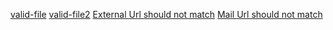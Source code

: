 [valid-file](test.png)
[valid-file2](test%20image.png)
[External Url should not match](https://github.com/)
[Mail Url should not match](mailto:info@example.com)

